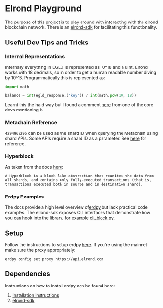 # Elrond Playground
The purpose of this project is to play around with interacting with the [elrond](https://elrond.com/) blockchain network. There is an [elrond-sdk](https://github.com/ElrondNetwork/elrond-sdk) for facilitating this functionality.


## Useful Dev Tips and Tricks
### Internal Representations
Internally everything in EGLD is represented as 10^18 and a uint. Elrond works with 18 decimals, so in order to get a human readable number diving by 10^18. Programmatically this is represented as:

```python
import math

balance = int(egld_response.('key')) / int(math.pow(10, 18))
```

Learnt this the hard way but I found a comment [here](https://coinmarketbag.com/learn-to-code-for-elrond-part-1/) from one of the core devs mentioning it.

### Metachain Reference
`4294967295` can be used as the shard ID when querying the Metachain using shard APIs. Some APIs require a shard ID as a parameter. See [here](https://docs.elrond.com/sdk-and-tools/rest-api/network/#get-shard-status) for reference.

### Hyperblock
As taken from the docs [here](https://docs.elrond.com/sdk-and-tools/rest-api/blocks/):

```
A Hyperblock is a block-like abstraction that reunites the data from all shards, and contains only fully-executed transactions (that is, transactions executed both in source and in destination shard).
```

### Erdpy Examples
The docs provide a high level overview of[erdpy](https://docs.elrond.com/sdk-and-tools/erdpy/erdpy/) but lack practical code examples. The elrond-sdk exposes CLI interfaces that demonstrate how you can hook into the library, for example [cli_block.py](https://github.com/ElrondNetwork/elrond-sdk/blob/master/erdpy/cli_block.py).

## Setup
Follow the instructions to setup erdpy [here](https://docs.elrond.com/sdk-and-tools/erdpy/erdpy/). If you're using the mainnet make sure the proxy appropriately:

```
erdpy config set proxy https://api.elrond.com
```

## Dependencies
Instructions on how to install erdpy can be found here:

1. [Installation instructions](https://docs.elrond.com/sdk-and-tools/https://docs.elrond.com/sdk-and-tools/erdpy/installing-erdpy/erdpy/installing-erdpy/)
2. [elrond-sdk](https://github.com/ElrondNetwork/elrond-sdk)